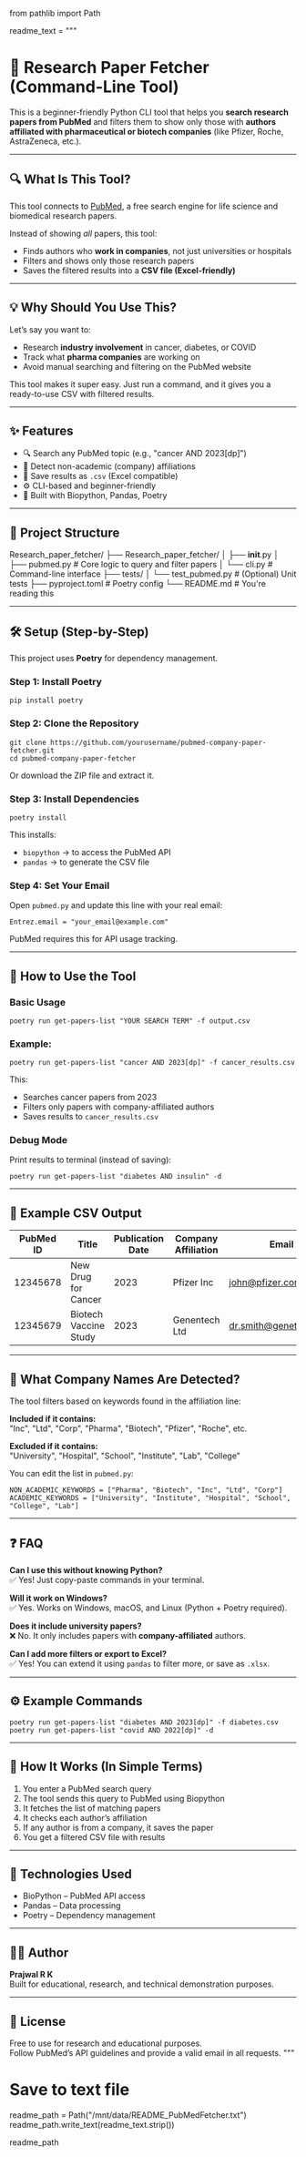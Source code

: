 from pathlib import Path

readme_text = """
# 🧪 Research Paper Fetcher (Command-Line Tool)

This is a beginner-friendly Python CLI tool that helps you **search research papers from PubMed** and filters them to show only those with **authors affiliated with pharmaceutical or biotech companies** (like Pfizer, Roche, AstraZeneca, etc.).

---

## 🔍 What Is This Tool?

This tool connects to [PubMed](https://pubmed.ncbi.nlm.nih.gov/), a free search engine for life science and biomedical research papers.

Instead of showing *all* papers, this tool:
- Finds authors who **work in companies**, not just universities or hospitals
- Filters and shows only those research papers
- Saves the filtered results into a **CSV file (Excel-friendly)**

---

## 💡 Why Should You Use This?

Let’s say you want to:
- Research **industry involvement** in cancer, diabetes, or COVID
- Track what **pharma companies** are working on
- Avoid manual searching and filtering on the PubMed website

This tool makes it super easy. Just run a command, and it gives you a ready-to-use CSV with filtered results.

---

## ✨ Features

- 🔍 Search any PubMed topic (e.g., "cancer AND 2023[dp]")
- 🧪 Detect non-academic (company) affiliations
- 📄 Save results as `.csv` (Excel compatible)
- ⚙️ CLI-based and beginner-friendly
- 🐍 Built with Biopython, Pandas, Poetry

---

## 📁 Project Structure

Research_paper_fetcher/
├── Research_paper_fetcher/
│   ├── __init__.py
│   ├── pubmed.py         # Core logic to query and filter papers
│   └── cli.py            # Command-line interface
├── tests/
│   └── test_pubmed.py    # (Optional) Unit tests
├── pyproject.toml        # Poetry config
└── README.md             # You're reading this

---

## 🛠️ Setup (Step-by-Step)

This project uses **Poetry** for dependency management.

### Step 1: Install Poetry

    pip install poetry

### Step 2: Clone the Repository

    git clone https://github.com/yourusername/pubmed-company-paper-fetcher.git
    cd pubmed-company-paper-fetcher

Or download the ZIP file and extract it.

### Step 3: Install Dependencies

    poetry install

This installs:
- `biopython` → to access the PubMed API
- `pandas` → to generate the CSV file

### Step 4: Set Your Email

Open `pubmed.py` and update this line with your real email:

    Entrez.email = "your_email@example.com"

PubMed requires this for API usage tracking.

---

## 🚀 How to Use the Tool

### Basic Usage

    poetry run get-papers-list "YOUR SEARCH TERM" -f output.csv

### Example:

    poetry run get-papers-list "cancer AND 2023[dp]" -f cancer_results.csv

This:
- Searches cancer papers from 2023
- Filters only papers with company-affiliated authors
- Saves results to `cancer_results.csv`

### Debug Mode

Print results to terminal (instead of saving):

    poetry run get-papers-list "diabetes AND insulin" -d

---

## 📄 Example CSV Output

| PubMed ID | Title                  | Publication Date | Company Affiliation   | Email              |
|-----------|------------------------|------------------|------------------------|--------------------|
| 12345678  | New Drug for Cancer    | 2023             | Pfizer Inc             | john@pfizer.com    |
| 12345679  | Biotech Vaccine Study  | 2023             | Genentech Ltd          | dr.smith@genetech.com |

---

## 🏢 What Company Names Are Detected?

The tool filters based on keywords found in the affiliation line:

**Included if it contains:**  
"Inc", "Ltd", "Corp", "Pharma", "Biotech", "Pfizer", "Roche", etc.

**Excluded if it contains:**  
"University", "Hospital", "School", "Institute", "Lab", "College"

You can edit the list in `pubmed.py`:

    NON_ACADEMIC_KEYWORDS = ["Pharma", "Biotech", "Inc", "Ltd", "Corp"]
    ACADEMIC_KEYWORDS = ["University", "Institute", "Hospital", "School", "College", "Lab"]

---

## ❓ FAQ

**Can I use this without knowing Python?**  
✅ Yes! Just copy-paste commands in your terminal.

**Will it work on Windows?**  
✅ Yes. Works on Windows, macOS, and Linux (Python + Poetry required).

**Does it include university papers?**  
❌ No. It only includes papers with **company-affiliated** authors.

**Can I add more filters or export to Excel?**  
✅ Yes! You can extend it using `pandas` to filter more, or save as `.xlsx`.

---

## ⚙️ Example Commands

    poetry run get-papers-list "diabetes AND 2023[dp]" -f diabetes.csv
    poetry run get-papers-list "covid AND 2022[dp]" -d

---

## 🧠 How It Works (In Simple Terms)

1. You enter a PubMed search query  
2. The tool sends this query to PubMed using Biopython  
3. It fetches the list of matching papers  
4. It checks each author’s affiliation  
5. If any author is from a company, it saves the paper  
6. You get a filtered CSV file with results

---

## 🔧 Technologies Used

- BioPython – PubMed API access
- Pandas – Data processing
- Poetry – Dependency management

---

## 👨‍💻 Author

**Prajwal R K**  
Built for educational, research, and technical demonstration purposes.

---

## 📌 License

Free to use for research and educational purposes.  
Follow PubMed’s API guidelines and provide a valid email in all requests.
"""

# Save to text file
readme_path = Path("/mnt/data/README_PubMedFetcher.txt")
readme_path.write_text(readme_text.strip())

readme_path

